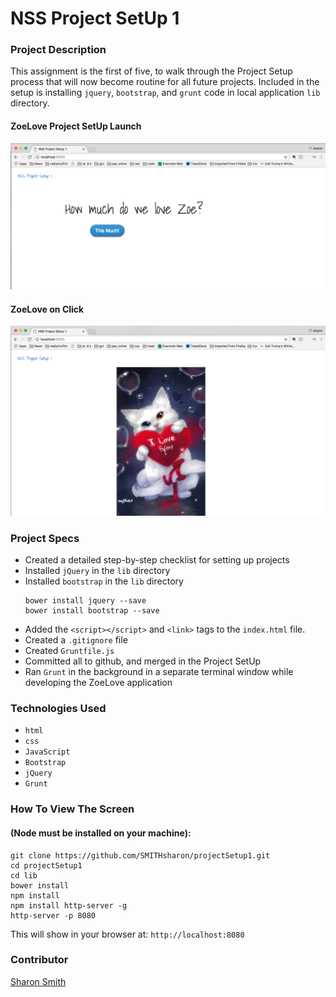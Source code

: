 # NSS Project SetUp 1

### Project Description 
This assignment is the first of five, to walk through the Project Setup process that will now become routine for all future projects. Included in the setup is installing `jquery`, `bootstrap`, and `grunt` code in local application `lib` directory. 


#### ZoeLove Project SetUp Launch

![ZoeLove Project SetUp Launch](https://raw.githubusercontent.com/SMITHsharon/projectSetup1/zoeLove/screens/ZoeLove%20on%20Launch.png)


#### ZoeLove on Click
![ZoeLove on Click](https://raw.githubusercontent.com/SMITHsharon/projectSetup1/zoeLove/screens/ZoeLove%20on%20Click.png)


### Project Specs
- Created a detailed step-by-step checklist for setting up projects
- Installed `jQuery` in the `lib` directory
- Installed `bootstrap` in the `lib` directory
	```
	bower install jquery --save
	bower install bootstrap --save
	```
- Added the `<script></script>` and `<link>` tags to the `index.html` file.
- Created a `.gitignore` file
- Created `Gruntfile.js`
- Committed all to github, and merged in the Project SetUp
- Ran `Grunt` in the background in a separate terminal window while developing the ZoeLove application


### Technologies Used
- `html`
- `css`
- `JavaScript`
- `Bootstrap`
- `jQuery` 
- `Grunt`


### How To View The Screen 
#### (Node must be installed on your machine):
```
git clone https://github.com/SMITHsharon/projectSetup1.git
cd projectSetup1
cd lib
bower install
npm install
npm install http-server -g
http-server -p 8080
```

This will show in your browser at: `http://localhost:8080`

### Contributor
[Sharon Smith](https://github.com/SMITHsharon)
